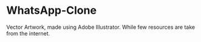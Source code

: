 # WhatsApp-Clone
Vector Artwork, made using Adobe Illustrator. While few resources are take from the internet.
